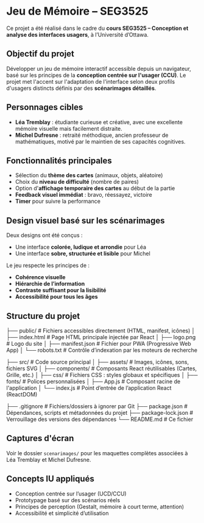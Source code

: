 # Jeu de Mémoire – SEG3525

Ce projet a été réalisé dans le cadre du **cours SEG3525 – Conception et analyse des interfaces usagers**, à l’Université d’Ottawa.


## Objectif du projet

Développer un jeu de mémoire interactif accessible depuis un navigateur, basé sur les principes de la **conception centrée sur l'usager (CCU)**. Le projet met l'accent sur l'adaptation de l'interface selon deux profils d'usagers distincts définis par des **scénarimages détaillés**.


## Personnages cibles

- **Léa Tremblay** : étudiante curieuse et créative, avec une excellente mémoire visuelle mais facilement distraite.
- **Michel Dufresne** : retraité méthodique, ancien professeur de mathématiques, motivé par le maintien de ses capacités cognitives.


## Fonctionnalités principales

- Sélection du **thème des cartes** (animaux, objets, aléatoire)
- Choix du **niveau de difficulté** (nombre de paires)
- Option d'**affichage temporaire des cartes** au début de la partie
- **Feedback visuel immédiat** : bravo, réessayez, victoire
- **Timer** pour suivre la performance


## Design visuel basé sur les scénarimages

Deux designs ont été conçus :
- Une interface **colorée, ludique et arrondie** pour Léa
- Une interface **sobre, structurée et lisible** pour Michel

Le jeu respecte les principes de :
- **Cohérence visuelle**
- **Hiérarchie de l’information**
- **Contraste suffisant pour la lisibilité**
- **Accessibilité pour tous les âges**


## Structure du projet

├── public/             # Fichiers accessibles directement (HTML, manifest, icônes)
│ ├── index.html        # Page HTML principale injectée par React
│ ├── logo.png          # Logo du site
│ ├── manifest.json     # Fichier pour PWA (Progressive Web App)
│ └── robots.txt        # Contrôle d’indexation par les moteurs de recherche

├── src/                # Code source principal
│ ├── assets/           # Images, icônes, sons, fichiers SVG
│ ├── components/       # Composants React réutilisables (Cartes, Grille, etc.)
│ ├── css/              # Fichiers CSS : styles globaux et spécifiques
│ ├── fonts/            # Polices personnalisées
│ ├── App.js            # Composant racine de l'application
│ └── index.js          # Point d’entrée de l’application React (ReactDOM)

├── .gitignore          # Fichiers/dossiers à ignorer par Git
├── package.json        # Dépendances, scripts et métadonnées du projet
├── package-lock.json   # Verrouillage des versions des dépendances
└── README.md           # Ce fichier


## Captures d'écran

Voir le dossier `scenarimages/` pour les maquettes complètes associées à Léa Tremblay et Michel Dufresne.


## Concepts IU appliqués

- Conception centrée sur l’usager (UCD/CCU)
- Prototypage basé sur des scénarios réels
- Principes de perception (Gestalt, mémoire à court terme, attention)
- Accessibilité et simplicité d’utilisation
